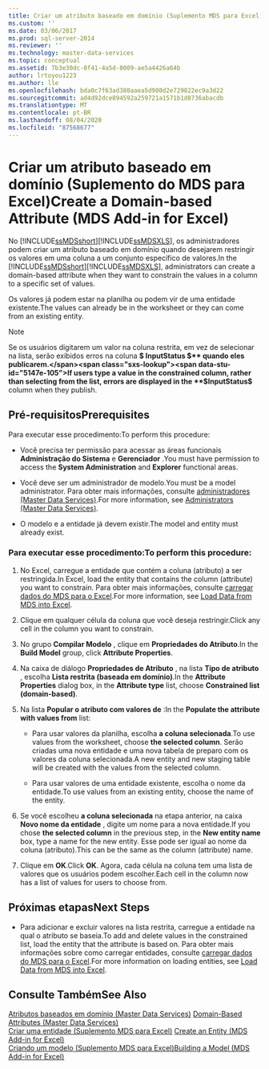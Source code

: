 ```yaml
---
title: Criar um atributo baseado em domínio (Suplemento MDS para Excel) | Microsoft Docs
ms.custom: ''
ms.date: 03/06/2017
ms.prod: sql-server-2014
ms.reviewer: ''
ms.technology: master-data-services
ms.topic: conceptual
ms.assetid: 7b3e30dc-8f41-4a5d-8009-ae5a4426a64b
author: lrtoyou1223
ms.author: lle
ms.openlocfilehash: bda0c7f63ad380aaea5d980d2e729822ec9a3d22
ms.sourcegitcommit: ad4d92dce894592a259721a1571b1d8736abacdb
ms.translationtype: MT
ms.contentlocale: pt-BR
ms.lasthandoff: 08/04/2020
ms.locfileid: "87568677"
---
```

# <a name="create-a-domain-based-attribute-mds-add-in-for-excel"></a><span data-ttu-id="5147e-102">Criar um atributo baseado em domínio (Suplemento do MDS para Excel)</span><span class="sxs-lookup"><span data-stu-id="5147e-102">Create a Domain-based Attribute (MDS Add-in for Excel)</span></span>
  <span data-ttu-id="5147e-103">No [!INCLUDE[ssMDSshort](../../includes/ssmdsshort-md.md)][!INCLUDE[ssMDSXLS](../../includes/ssmdsxls-md.md)], os administradores podem criar um atributo baseado em domínio quando desejarem restringir os valores em uma coluna a um conjunto específico de valores.</span><span class="sxs-lookup"><span data-stu-id="5147e-103">In the [!INCLUDE[ssMDSshort](../../includes/ssmdsshort-md.md)][!INCLUDE[ssMDSXLS](../../includes/ssmdsxls-md.md)], administrators can create a domain-based attribute when they want to constrain the values in a column to a specific set of values.</span></span>  
  
 <span data-ttu-id="5147e-104">Os valores já podem estar na planilha ou podem vir de uma entidade existente.</span><span class="sxs-lookup"><span data-stu-id="5147e-104">The values can already be in the worksheet or they can come from an existing entity.</span></span>  
  
> [!NOTE]  
>  <span data-ttu-id="5147e-105"> Se os usuários digitarem um valor na coluna restrita, em vez de selecionar na lista, serão exibidos erros na coluna **$ InputStatus $** quando eles publicarem.</span><span class="sxs-lookup"><span data-stu-id="5147e-105">If users type a value in the constrained column, rather than selecting from the list, errors are displayed in the **$InputStatus$** column when they publish.</span></span>  
  
## <a name="prerequisites"></a><span data-ttu-id="5147e-106">Pré-requisitos</span><span class="sxs-lookup"><span data-stu-id="5147e-106">Prerequisites</span></span>  
 <span data-ttu-id="5147e-107">Para executar esse procedimento:</span><span class="sxs-lookup"><span data-stu-id="5147e-107">To perform this procedure:</span></span>  
  
-   <span data-ttu-id="5147e-108">Você precisa ter permissão para acessar as áreas funcionais **Administração do Sistema** e **Gerenciador** .</span><span class="sxs-lookup"><span data-stu-id="5147e-108">You must have permission to access the **System Administration** and **Explorer** functional areas.</span></span>  
  
-   <span data-ttu-id="5147e-109">Você deve ser um administrador de modelo.</span><span class="sxs-lookup"><span data-stu-id="5147e-109">You must be a model administrator.</span></span> <span data-ttu-id="5147e-110">Para obter mais informações, consulte [administradores &#40;Master Data Services&#41;](../administrators-master-data-services.md).</span><span class="sxs-lookup"><span data-stu-id="5147e-110">For more information, see [Administrators &#40;Master Data Services&#41;](../administrators-master-data-services.md).</span></span>  
  
-   <span data-ttu-id="5147e-111">O modelo e a entidade já devem existir.</span><span class="sxs-lookup"><span data-stu-id="5147e-111">The model and entity must already exist.</span></span>  
  
### <a name="to-perform-this-procedure"></a><span data-ttu-id="5147e-112">Para executar esse procedimento:</span><span class="sxs-lookup"><span data-stu-id="5147e-112">To perform this procedure:</span></span>  
  
1.  <span data-ttu-id="5147e-113">No Excel, carregue a entidade que contém a coluna (atributo) a ser restringida.</span><span class="sxs-lookup"><span data-stu-id="5147e-113">In Excel, load the entity that contains the column (attribute) you want to constrain.</span></span> <span data-ttu-id="5147e-114">Para obter mais informações, consulte [carregar dados do MDS para o Excel](export-data-to-excel-from-master-data-services.md).</span><span class="sxs-lookup"><span data-stu-id="5147e-114">For more information, see [Load Data from MDS into Excel](export-data-to-excel-from-master-data-services.md).</span></span>  
  
2.  <span data-ttu-id="5147e-115">Clique em qualquer célula da coluna que você deseja restringir.</span><span class="sxs-lookup"><span data-stu-id="5147e-115">Click any cell in the column you want to constrain.</span></span>  
  
3.  <span data-ttu-id="5147e-116">No grupo **Compilar Modelo** , clique em **Propriedades do Atributo**.</span><span class="sxs-lookup"><span data-stu-id="5147e-116">In the **Build Model** group, click **Attribute Properties**.</span></span>  
  
4.  <span data-ttu-id="5147e-117">Na caixa de diálogo **Propriedades de Atributo** , na lista **Tipo de atributo** , escolha **Lista restrita (baseada em domínio)**.</span><span class="sxs-lookup"><span data-stu-id="5147e-117">In the **Attribute Properties** dialog box, in the **Attribute type** list, choose **Constrained list (domain-based)**.</span></span>  
  
5.  <span data-ttu-id="5147e-118">Na lista **Popular o atributo com valores de** :</span><span class="sxs-lookup"><span data-stu-id="5147e-118">In the **Populate the attribute with values from** list:</span></span>  
  
    -   <span data-ttu-id="5147e-119">Para usar valores da planilha, escolha **a coluna selecionada**.</span><span class="sxs-lookup"><span data-stu-id="5147e-119">To use values from the worksheet, choose **the selected column**.</span></span> <span data-ttu-id="5147e-120">Serão criadas uma nova entidade e uma nova tabela de preparo com os valores da coluna selecionada.</span><span class="sxs-lookup"><span data-stu-id="5147e-120">A new entity and new staging table will be created with the values from the selected column.</span></span>  
  
    -   <span data-ttu-id="5147e-121">Para usar valores de uma entidade existente, escolha o nome da entidade.</span><span class="sxs-lookup"><span data-stu-id="5147e-121">To use values from an existing entity, choose the name of the entity.</span></span>  
  
6.  <span data-ttu-id="5147e-122">Se você escolheu **a coluna selecionada** na etapa anterior, na caixa **Novo nome da entidade** , digite um nome para a nova entidade.</span><span class="sxs-lookup"><span data-stu-id="5147e-122">If you chose **the selected column** in the previous step, in the **New entity name** box, type a name for the new entity.</span></span> <span data-ttu-id="5147e-123">Esse pode ser igual ao nome da coluna (atributo).</span><span class="sxs-lookup"><span data-stu-id="5147e-123">This can be the same as the column (attribute) name.</span></span>  
  
7.  <span data-ttu-id="5147e-124">Clique em **OK**.</span><span class="sxs-lookup"><span data-stu-id="5147e-124">Click **OK**.</span></span> <span data-ttu-id="5147e-125">Agora, cada célula na coluna tem uma lista de valores que os usuários podem escolher.</span><span class="sxs-lookup"><span data-stu-id="5147e-125">Each cell in the column now has a list of values for users to choose from.</span></span>  
  
## <a name="next-steps"></a><span data-ttu-id="5147e-126">Próximas etapas</span><span class="sxs-lookup"><span data-stu-id="5147e-126">Next Steps</span></span>  
  
-   <span data-ttu-id="5147e-127">Para adicionar e excluir valores na lista restrita, carregue a entidade na qual o atributo se baseia.</span><span class="sxs-lookup"><span data-stu-id="5147e-127">To add and delete values in the constrained list, load the entity that the attribute is based on.</span></span> <span data-ttu-id="5147e-128">Para obter mais informações sobre como carregar entidades, consulte [carregar dados do MDS para o Excel](export-data-to-excel-from-master-data-services.md).</span><span class="sxs-lookup"><span data-stu-id="5147e-128">For more information on loading entities, see [Load Data from MDS into Excel](export-data-to-excel-from-master-data-services.md).</span></span>  
  
## <a name="see-also"></a><span data-ttu-id="5147e-129">Consulte Também</span><span class="sxs-lookup"><span data-stu-id="5147e-129">See Also</span></span>  
 <span data-ttu-id="5147e-130">[Atributos baseados em domínio &#40;Master Data Services&#41;](../domain-based-attributes-master-data-services.md) </span><span class="sxs-lookup"><span data-stu-id="5147e-130">[Domain-Based Attributes &#40;Master Data Services&#41;](../domain-based-attributes-master-data-services.md) </span></span>  
 <span data-ttu-id="5147e-131">[Criar uma entidade &#40;Suplemento MDS para Excel&#41;](create-an-entity-mds-add-in-for-excel.md) </span><span class="sxs-lookup"><span data-stu-id="5147e-131">[Create an Entity &#40;MDS Add-in for Excel&#41;](create-an-entity-mds-add-in-for-excel.md) </span></span>  
 [<span data-ttu-id="5147e-132">Criando um modelo &#40;Suplemento MDS para Excel&#41;</span><span class="sxs-lookup"><span data-stu-id="5147e-132">Building a Model &#40;MDS Add-in for Excel&#41;</span></span>](building-a-model-mds-add-in-for-excel.md)  
  
  
